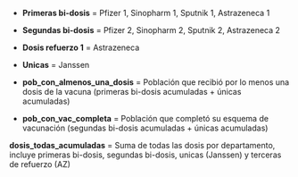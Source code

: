  - **Primeras bi-dosis** = Pfizer 1, Sinopharm 1, Sputnik 1, Astrazeneca 1

 - **Segundas bi-dosis** = Pfizer 2, Sinopharm 2, Sputnik 2, Astrazeneca 2

 - **Dosis refuerzo 1** = Astrazeneca

 - **Unicas** = Janssen

 - **pob_con_almenos_una_dosis** = Población que recibió por lo menos una dosis de la vacuna (primeras bi-dosis acumuladas + únicas acumuladas)

 - **pob_con_vac_completa** = Población que completó su esquema de vacunación (segundas bi-dosis acumuladas + únicas acumuladas)

 **dosis_todas_acumuladas** = Suma de todas las dosis por departamento, incluye primeras bi-dosis, segundas bi-dosis, unicas (Janssen) y terceras de refuerzo (AZ)
